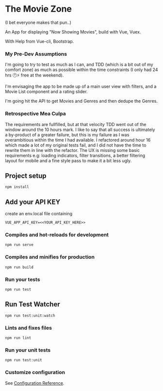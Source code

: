 # The Movie Zone
(I bet everyone makes that pun..)

An App for displaying "Now Showing Movies", build with Vue, Vuex.

With Help from Vue-cli, Bootstrap.

### My Pre-Dev Assumptions

I'm going to try to test as much as I can, and TDD (which is a bit out of my comfort zone) as much as possible within the time constraints (I only had 24 hrs 🕐⚡ free at the weekend).

I'm envisaging the app to be made up of a main user view with filters, and a Movie List component and a rating slider.

I'm going hit the API to get Movies and Genres and then dedupe the Genres.

### Retrospective Mea Culpa

The requirements are fullfilled, but at that velocity TDD went out of the window around the 10 hours mark. I like to say that all success is ultimately a by-product of a greater failure, but this is my failure as I was overambitious within the time I had available. I refactored around hour 16 which made a lot of my original tests fail, and I did not have the time to rewrite them in line with the refactor. The UX is missing some basic requirements e.g: loading indicators, filter transitions, a better filtering layout for mobile and a fine style pass to make it a bit less ugly.

## Project setup
```
npm install
```
## Add your API KEY
create an env.local file containing
```
VUE_APP_API_KEY=<<YOUR_API_KEY_HERE>>
```

### Compiles and hot-reloads for development
```
npm run serve
```

### Compiles and minifies for production
```
npm run build
```

### Run your tests
```
npm run test
```
## Run Test Watcher
```
npm run test:unit:watch
```

### Lints and fixes files
```
npm run lint
```

### Run your unit tests
```
npm run test:unit
```

### Customize configuration
See [Configuration Reference](https://cli.vuejs.org/config/).
